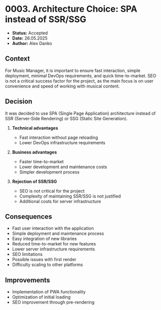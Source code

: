 # 0003. Architecture Choice: SPA instead of SSR/SSG

- **Status:** Accepted
- **Date:** 26.05.2025
- **Author:** Alex Danko

## Context

For Music Manager, it is important to ensure fast interaction, simple deployment, minimal DevOps requirements, and quick time-to-market. SEO is not a critical success factor for the project, as the main focus is on user convenience and speed of working with musical content.

## Decision

It was decided to use SPA (Single Page Application) architecture instead of SSR (Server-Side Rendering) or SSG (Static Site Generation).

1. **Technical advantages**
   - Fast interaction without page reloading
   - Lower DevOps infrastructure requirements

2. **Business advantages**
   - Faster time-to-market
   - Lower development and maintenance costs
   - Simpler development process

3. **Rejection of SSR/SSG**
   - SEO is not critical for the project
   - Complexity of maintaining SSR/SSG is not justified
   - Additional costs for server infrastructure

## Consequences
- Fast user interaction with the application
- Simple deployment and maintenance process
- Easy integration of new libraries
- Reduced time-to-market for new features
- Lower server infrastructure requirements
- SEO limitations
- Possible issues with first render
- Difficulty scaling to other platforms

## Improvements
- Implementation of PWA functionality
- Optimization of initial loading
- SEO improvement through pre-rendering 